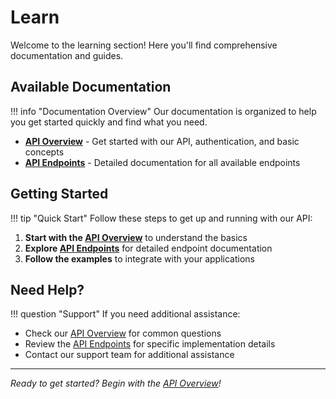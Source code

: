 # Learn

Welcome to the learning section! Here you'll find comprehensive documentation and guides.

## Available Documentation

!!! info "Documentation Overview"
    Our documentation is organized to help you get started quickly and find what you need.

- **[API Overview](overview.md)** - Get started with our API, authentication, and basic concepts
- **[API Endpoints](endpoints.md)** - Detailed documentation for all available endpoints

## Getting Started

!!! tip "Quick Start"
    Follow these steps to get up and running with our API:

1. **Start with the [API Overview](overview.md)** to understand the basics
2. **Explore [API Endpoints](endpoints.md)** for detailed endpoint documentation  
3. **Follow the examples** to integrate with your applications

## Need Help?

!!! question "Support"
    If you need additional assistance:

- Check our [API Overview](overview.md) for common questions
- Review the [API Endpoints](endpoints.md) for specific implementation details
- Contact our support team for additional assistance

---

*Ready to get started? Begin with the [API Overview](overview.md)!*
